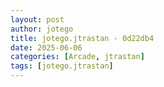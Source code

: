 ```yaml
---
layout: post
author: jotego
title: jotego.jtrastan - 0d22db4
date: 2025-06-06
categories: [Arcade, jtrastan]
tags: [jotego.jtrastan]
---
```


